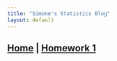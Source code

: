 ```yaml
---
title: "Simone's Statistics Blog"
layout: default
---
```

[Home](index.md) | [Homework 1](homework1/index.html)
---
